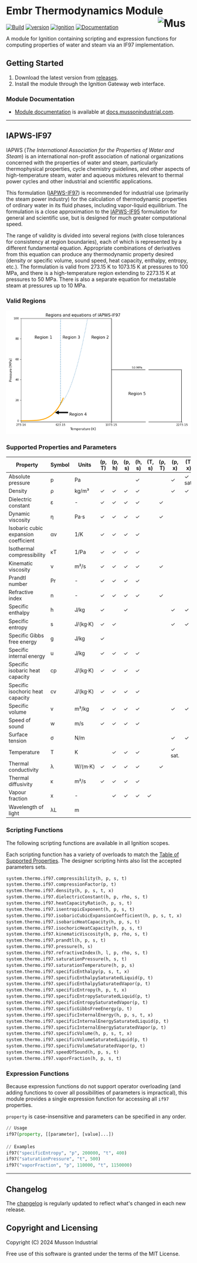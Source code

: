 # Embr Thermodynamics Module [<img src="https://cdn.mussonindustrial.com/files/public/images/emblem.svg" alt="Musson Industrial Logo" width="90" height="40" align="right">][embr]

[![Build](https://img.shields.io/github/actions/workflow/status/mussonindustrial/embr/build.yml?branch=8.1%2Fmain&logo=github&label=Build)]()
[![version](https://img.shields.io/github/package-json/v/mussonindustrial/embr/8.1%2Fmain?filename=modules%2Fthermo%2Fpackage.json&label=Current)](CHANGELOG.md)
[![Ignition](https://img.shields.io/badge/Ignition-8.1.33+-rebeccapurple.svg)](https://inductiveautomation.com/)
[![Documentation](https://img.shields.io/badge/Documentation-docs.mussonindustrial.com-white.svg?logo=docusaurus)](https://docs.mussonindustrial.com/ignition/embr-thermodynamics/)

A module for Ignition containing scripting and expression functions for computing properties of water and steam via an IF97 implementation.

## Getting Started

1. Download the latest version from [releases].
2. Install the module through the Ignition Gateway web interface.

### Module Documentation

- [Module documentation] is available at [docs.mussonindustrial.com].

---

## IAPWS-IF97

IAPWS (_The International Association for the Properties of Water and Steam_) is an international non-profit association of national organizations concerned with the properties of water and steam, particularly thermophysical properties, cycle chemistry guidelines, and other aspects of high-temperature steam, water and aqueous mixtures relevant to thermal power cycles and other industrial and scientific applications.

This formulation ([IAPWS-IF97]) is recommended for industrial use (primarily the steam power industry) for the calculation of thermodynamic properties of ordinary water in its fluid phases, including vapor-liquid equilibrium.
The formulation is a close approximation to the [IAPWS-IF95] formulation for general and scientific use, but is designed for much greater computational speed.

The range of validity is divided into several regions (with close tolerances for consistency at region boundaries), each of which is represented by a different fundamental equation.
Appropriate combinations of derivatives from this equation can produce any thermodynamic property desired (density or specific volume, sound speed, heat capacity, enthalpy, entropy, etc.).
The formulation is valid from 273.15 K to 1073.15 K at pressures to 100 MPa, and there is a high-temperature region extending to 2273.15 K at pressures to 50 MPa.
There is also a separate equation for metastable steam at pressures up to 10 MPa.

### Valid Regions

![if97 regions](docs/if97-regions.png)

### Supported Properties and Parameters

| Property                             | Symbol | Units    | (p, T) | (p, h) | (p, s) | (h, s) | (T, s) | (ρ, T) | (p, x) | (T, x) |
| ------------------------------------ | ------ | -------- | ------ | ------ | ------ | ------ | ------ | ------ | ------ | ------ |
| Absolute pressure                    | p      | Pa       |        |        |        | ✓      |        |        | ✓      | ✓ sat. |
| Density                              | ρ      | kg/m³    | ✓      | ✓      | ✓      | ✓      |        |        | ✓      | ✓      |
| Dielectric constant                  | ε      | -        | ✓      | ✓      | ✓      | ✓      |        | ✓      |        |        |
| Dynamic viscosity                    | η      | Pa·s     | ✓      | ✓      | ✓      | ✓      |        | ✓      |        |        |
| Isobaric cubic expansion coefficient | αv     | 1/K      | ✓      | ✓      | ✓      | ✓      |        |        |        |        |
| Isothermal compressibility           | κT     | 1/Pa     | ✓      | ✓      | ✓      | ✓      |        |        |        |        |
| Kinematic viscosity                  | ν      | m²/s     | ✓      | ✓      | ✓      | ✓      |        | ✓      |        |        |
| Prandtl number                       | Pr     | -        | ✓      | ✓      | ✓      | ✓      |        |        |        |        |
| Refractive index                     | n      | -        | ✓      | ✓      | ✓      | ✓      |        | ✓      |        |        |
| Specific enthalpy                    | h      | J/kg     | ✓      |        | ✓      |        |        |        | ✓      | ✓      |
| Specific entropy                     | s      | J/(kg·K) | ✓      | ✓      |        |        |        |        | ✓      | ✓      |
| Specific Gibbs free energy           | g      | J/kg     | ✓      |        |        |        |        |        |        |        |
| Specific internal energy             | u      | J/kg     | ✓      | ✓      | ✓      | ✓      |        |        |        |        |
| Specific isobaric heat capacity      | cp     | J/(kg·K) | ✓      | ✓      | ✓      | ✓      |        |        |        |        |
| Specific isochoric heat capacity     | cv     | J/(kg·K) | ✓      | ✓      | ✓      | ✓      |        |        |        |        |
| Specific volume                      | v      | m³/kg    | ✓      | ✓      | ✓      | ✓      |        |        | ✓      | ✓      |
| Speed of sound                       | w      | m/s      | ✓      | ✓      | ✓      | ✓      |        |        |        |        |
| Surface tension                      | σ      | N/m      |        |        |        |        |        |        | ✓      | ✓      |
| Temperature                          | T      | K        |        | ✓      | ✓      | ✓      |        |        | ✓ sat. |        |
| Thermal conductivity                 | λ      | W/(m·K)  | ✓      | ✓      | ✓      | ✓      |        | ✓      |        |        |
| Thermal diffusivity                  | κ      | m²/s     | ✓      | ✓      | ✓      | ✓      |        |        |        |        |
| Vapour fraction                      | x      | -        |        | ✓      | ✓      | ✓      | ✓      |        |        |        |
| Wavelength of light                  | λL     | m        |        |        |        |        |        |        |        |        |

### Scripting Functions

The following scripting functions are available in all Ignition scopes.

Each scripting function has a variety of overloads to match the [Table of Supported Properties](#supported-properties-and-parameters).
The designer scripting hints also list the accepted parameters sets.

```python
system.thermo.if97.compressibility(h, p, s, t)
system.thermo.if97.compressionFactor(p, t)
system.thermo.if97.density(h, p, s, t, x)
system.thermo.if97.dielectricConstant(h, p, rho, s, t)
system.thermo.if97.heatCapacityRatio(h, p, s, t)
system.thermo.if97.isentropicExponent(h, p, s, t)
system.thermo.if97.isobaricCubicExpansionCoefficient(h, p, s, t, x)
system.thermo.if97.isobaricHeatCapacity(h, p, s, t)
system.thermo.if97.isochoricHeatCapacity(h, p, s, t)
system.thermo.if97.kinematicViscosity(h, p, rho, s, t)
system.thermo.if97.prandtl(h, p, s, t)
system.thermo.if97.pressure(h, s)
system.thermo.if97.refractiveIndex(h, l, p, rho, s, t)
system.thermo.if97.saturationPressure(h, s, t)
system.thermo.if97.saturationTemperature(h, p, s)
system.thermo.if97.specificEnthalpy(p, s, t, x)
system.thermo.if97.specificEnthalpySaturatedLiquid(p, t)
system.thermo.if97.specificEnthalpySaturatedVapor(p, t)
system.thermo.if97.specificEntropy(h, p, t, x)
system.thermo.if97.specificEntropySaturatedLiquid(p, t)
system.thermo.if97.specificEntropySaturatedVapor(p, t)
system.thermo.if97.specificGibbsFreeEnergy(p, t)
system.thermo.if97.specificInternalEnergy(h, p, s, t, x)
system.thermo.if97.specificInternalEnergySaturatedLiquid(p, t)
system.thermo.if97.specificInternalEnergySaturatedVapor(p, t)
system.thermo.if97.specificVolume(h, p, s, t, x)
system.thermo.if97.specificVolumeSaturatedLiquid(p, t)
system.thermo.if97.specificVolumeSaturatedVapor(p, t)
system.thermo.if97.speedOfSound(h, p, s, t)
system.thermo.if97.vaporFraction(h, p, s, t)
```

### Expression Functions

Because expression functions do not support operator overloading (and adding functions to cover all possibilities of parameters is impractical), this module provides a single expression function for accessing all `if97` properties.

`property` is case-insensitive and parameters can be specified in any order.

```python
// Usage
if97(property, [[parameter], [value]...])

// Examples
if97("specificEntropy", "p", 200000, "t", 400)
if97("saturationPressure", "t", 500)
if97("vaporFraction", "p", 110000, "t", 1150000)
```

---

## Changelog

The [changelog](./CHANGELOG.md) is regularly updated to reflect what's changed in each new release.

## Copyright and Licensing

Copyright (C) 2024 Musson Industrial

Free use of this software is granted under the terms of the MIT License.

[embr]: https://github.com/mussonindustrial/embr
[releases]: https://github.com/mussonindustrial/embr/releases
[docs.mussonindustrial.com]: https://docs.mussonindustrial.com
[Module documentation]: https://docs.mussonindustrial.com/ignition/embr-thermodynamics
[IAPWS-IF97]: http://www.iapws.org/relguide/IF97-Rev.html
[IAPWS-IF95]: http://www.iapws.org/relguide/IAPWS-95.html
